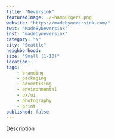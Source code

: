 ```yaml
---
title: "Neversink"
featuredImage: ./-hamburgers.png
website: "https://madebyneversink.com/"
twit: "MadeByNeversink"
inst: "madebyneversink"
category: "N"
city: "Seattle"
neighborhood:
size: "Small (1-10)"
location: 
tags:
    - branding
    - packaging
    - advertising
    - environmental
    - ux/ui
    - photography
    - print
published: false
---
```


Description
